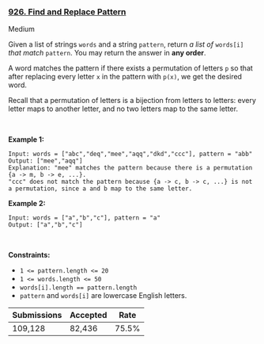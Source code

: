 ### [926. Find and Replace Pattern](https://leetcode.com/problems/find-and-replace-pattern/)

Medium

Given a list of strings `` words `` and a string `` pattern ``, return _a list of_ `` words[i] `` _that match_ `` pattern ``. You may return the answer in __any order__.

A word matches the pattern if there exists a permutation of letters `` p `` so that after replacing every letter `` x `` in the pattern with `` p(x) ``, we get the desired word.

Recall that a permutation of letters is a bijection from letters to letters: every letter maps to another letter, and no two letters map to the same letter.

 

__Example 1:__

```
Input: words = ["abc","deq","mee","aqq","dkd","ccc"], pattern = "abb"
Output: ["mee","aqq"]
Explanation: "mee" matches the pattern because there is a permutation {a -> m, b -> e, ...}. 
"ccc" does not match the pattern because {a -> c, b -> c, ...} is not a permutation, since a and b map to the same letter.
```

__Example 2:__

```
Input: words = ["a","b","c"], pattern = "a"
Output: ["a","b","c"]
```

 

__Constraints:__

*   `` 1 <= pattern.length <= 20 ``
*   `` 1 <= words.length <= 50 ``
*   `` words[i].length == pattern.length ``
*   `` pattern `` and `` words[i] `` are lowercase English letters.

| Submissions    | Accepted     | Rate   |
| -------------- | ------------ | ------ |
| 109,128 | 82,436 | 75.5% |
